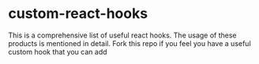 # custom-react-hooks
This is a comprehensive list of useful react hooks. The usage of these products is mentioned in detail. Fork this repo if you feel you have a useful custom hook that you can add 
